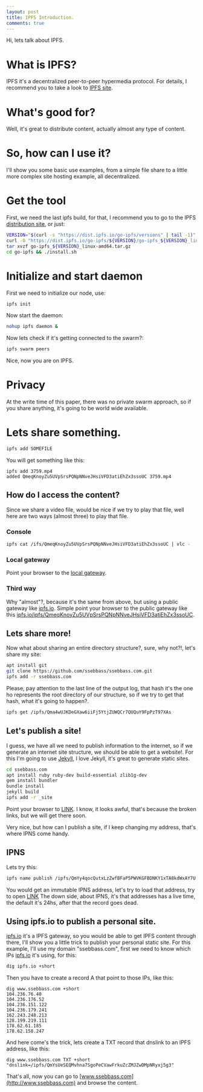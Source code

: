 ```yaml
---
layout: post
title: IPFS Introduction.
comments: true
---
```


Hi, lets talk about IPFS.

# What is IPFS?

IPFS it's a decentralized peer-to-peer hypermedia protocol.
For details, I recommend you to take a look to [IPFS site](http://ipfs.io).

# What's good for?

Well, it's great to distribute content, actually almost any type of content.

# So, how can I use it?

I'll show you some basic use examples, from a simple file share to a little more complex site hosting example, all decentralized.

# Get the tool

First, we need the last ipfs build, for that, I recommend you to go to the IPFS [distribution site](https://dist.ipfs.io), or just:

```sh
VERSION="$(curl -s "https://dist.ipfs.io/go-ipfs/versions" | tail -1)"
curl -O "https://dist.ipfs.io/go-ipfs/${VERSION}/go-ipfs_${VERSION}_linux-amd64.tar.gz"
tar xvzf go-ipfs_${VERSION}_linux-amd64.tar.gz
cd go-ipfs && ./install.sh
```

# Initialize and start daemon

First we need to initialize our node, use:

```sh
ipfs init
```

Now start the daemon:

```sh
nohup ipfs daemon &
```

Now lets check if it's getting connected to the swarm?:

```sh
ipfs swarm peers
```

Nice, now you are on IPFS.

# Privacy

At the write time of this paper, there was no private swarm approach, so if you share anything, it's going to be world wide available.

# Lets share something.

```sh
ipfs add SOMEFILE
```

You will get something like this:

```
ipfs add 3759.mp4
added QmeqKnoyZu5UVpSrsPQNpNNveJHsiVFD3atiEhZx3ssoUC 3759.mp4
```

## How do I access the content?

Since we share a video file, would be nice if we try to play that file, well here are two ways (almost three) to play that file.

### Console

```sh
ipfs cat /ifs/QmeqKnoyZu5UVpSrsPQNpNNveJHsiVFD3atiEhZx3ssoUC | vlc -
```

### Local gateway

Point your browser to the [local gateway](http://localhost:8080/ipfs/QmeqKnoyZu5UVpSrsPQNpNNveJHsiVFD3atiEhZx3ssoUC).

### Third way

Why "almost"?, because it's the same from above, but using a public gateway like [ipfs.io](http://ipfs.io).
Simple point your browser to the public gateway like this [ipfs.io/ipfs/QmeqKnoyZu5UVpSrsPQNpNNveJHsiVFD3atiEhZx3ssoUC](http://ipfs.io/ipfs/QmeqKnoyZu5UVpSrsPQNpNNveJHsiVFD3atiEhZx3ssoUC).

## Lets share more!

Now what about sharing an entire directory structure?, sure, why not?!, let's share my site:

```sh
apt install git
git clone https://github.com/ssebbass/ssebbass.com.git
ipfs add -r ssebbass.com
```

Please, pay attention to the last line of the output log, that hash it's the one ho represents the root directory of our structure, so if we try to get that hash, what it's going to happen?.

```sh
ipfs get /ipfs/Qma4wUJKDeGXaw6iiFj5YtjZUWQCr7QUQuY9FpPzT97XAs
```

## Let's publish a site!

I guess, we have all we need to publish information to the internet, so if we generate an internet site structure, we should be able to get a website!.
For this I'm going to use [Jekyll](https://jekyllrb.com/), I love Jekyll, it's great to generate static sites.

```sh
cd ssebbass.com
apt install ruby ruby-dev build-essential zlib1g-dev
gem install bundler
bundle install
jekyll build
ipfs add -r _site
```

Point your browser to [LINK](http://ipfs.io/ipfs/QmYy4qocQutxLzZwfBFaP5PWVKGFBDNKY1xTA8kdWxAY7U). I know, it looks awful, that's because the broken links, but we will get there soon.

Very nice, but how can I publish a site, if I keep changing my address, that's where IPNS come handy.

## IPNS

Lets try this:

```sh
ipfs name publish /ipfs/QmYy4qocQutxLzZwfBFaP5PWVKGFBDNKY1xTA8kdWxAY7U
```

You would get an immutable IPNS address, let's try to load that address, try to open [LINK](http://ipfs.io/ipns/QmNcGS3cRfjrUkoUxdFRXLy5Q3Fok6cRfs8bFFHs1PtwCD)
The down side, about IPNS, it's that addresses has a live time, the default it's 24hs, after that the record goes dead.

## Using ipfs.io to publish a personal site.

[ipfs.io](http://ipfs.io) it's a IPFS gateway, so you would be able to get IPFS content through there, I'll show you a little trick to publish your personal static site.
For this example, I'll use my domain "ssebbass.com", first we need to know which IPs [ipfs.io](http://ipfs.io) it's using, for this:

```sh
dig ipfs.io +short
```

Then you have to create a record A that point to those IPs, like this:

```
dig www.ssebbass.com +short
104.236.76.40
104.236.176.52
104.236.151.122
104.236.179.241
162.243.248.213
128.199.219.111
178.62.61.185
178.62.158.247
```

And here come's the trick, lets create a TXT record that dnslink to an IPFS address, like this:

```
dig www.ssebbass.com TXT +short
"dnslink=/ipfs/QmYsUeSEQMvhna7SgoPeCVawFrkuZcZMJZwDMpNRyxj5g3"
```

That's all, now you can go to [www.ssebbass.com](http://www.ssebbass.com) and browse the content.
